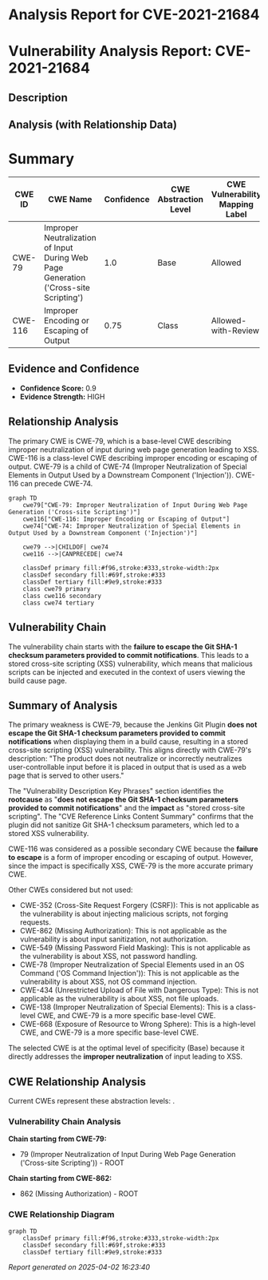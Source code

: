 # Analysis Report for CVE-2021-21684

# Vulnerability Analysis Report: CVE-2021-21684

## Description



## Analysis (with Relationship Data)

# Summary
| CWE ID | CWE Name | Confidence | CWE Abstraction Level | CWE Vulnerability Mapping Label | CWE-Vulnerability Mapping Notes |
|---|---|---|---|---|---|
| CWE-79 | Improper Neutralization of Input During Web Page Generation ('Cross-site Scripting') | 1.0 | Base | Allowed | Primary CWE |
| CWE-116 | Improper Encoding or Escaping of Output | 0.75 | Class | Allowed-with-Review | Secondary Candidate |

## Evidence and Confidence

*   **Confidence Score:** 0.9
*   **Evidence Strength:** HIGH

## Relationship Analysis
The primary CWE is CWE-79, which is a base-level CWE describing improper neutralization of input during web page generation leading to XSS. CWE-116 is a class-level CWE describing improper encoding or escaping of output. CWE-79 is a child of CWE-74 (Improper Neutralization of Special Elements in Output Used by a Downstream Component ('Injection')). CWE-116 can precede CWE-74.

```mermaid
graph TD
    cwe79["CWE-79: Improper Neutralization of Input During Web Page Generation ('Cross-site Scripting')"]
    cwe116["CWE-116: Improper Encoding or Escaping of Output"]
    cwe74["CWE-74: Improper Neutralization of Special Elements in Output Used by a Downstream Component ('Injection')"]
    
    cwe79 -->|CHILDOF| cwe74
    cwe116 -->|CANPRECEDE| cwe74
    
    classDef primary fill:#f96,stroke:#333,stroke-width:2px
    classDef secondary fill:#69f,stroke:#333
    classDef tertiary fill:#9e9,stroke:#333
    class cwe79 primary
    class cwe116 secondary
    class cwe74 tertiary
```

## Vulnerability Chain
The vulnerability chain starts with the **failure to escape the Git SHA-1 checksum parameters provided to commit notifications**. This leads to a stored cross-site scripting (XSS) vulnerability, which means that malicious scripts can be injected and executed in the context of users viewing the build cause page.

## Summary of Analysis
The primary weakness is CWE-79, because the Jenkins Git Plugin **does not escape the Git SHA-1 checksum parameters provided to commit notifications** when displaying them in a build cause, resulting in a stored cross-site scripting (XSS) vulnerability. This aligns directly with CWE-79's description: "The product does not neutralize or incorrectly neutralizes user-controllable input before it is placed in output that is used as a web page that is served to other users."

The "Vulnerability Description Key Phrases" section identifies the **rootcause** as "**does not escape the Git SHA-1 checksum parameters provided to commit notifications**" and the **impact** as "stored cross-site scripting". The "CVE Reference Links Content Summary" confirms that the plugin did not sanitize Git SHA-1 checksum parameters, which led to a stored XSS vulnerability.

CWE-116 was considered as a possible secondary CWE because the **failure to escape** is a form of improper encoding or escaping of output. However, since the impact is specifically XSS, CWE-79 is the more accurate primary CWE.

Other CWEs considered but not used:

*   CWE-352 (Cross-Site Request Forgery (CSRF)): This is not applicable as the vulnerability is about injecting malicious scripts, not forging requests.
*   CWE-862 (Missing Authorization): This is not applicable as the vulnerability is about input sanitization, not authorization.
*   CWE-549 (Missing Password Field Masking): This is not applicable as the vulnerability is about XSS, not password handling.
*   CWE-78 (Improper Neutralization of Special Elements used in an OS Command ('OS Command Injection')): This is not applicable as the vulnerability is about XSS, not OS command injection.
*   CWE-434 (Unrestricted Upload of File with Dangerous Type): This is not applicable as the vulnerability is about XSS, not file uploads.
*   CWE-138 (Improper Neutralization of Special Elements): This is a class-level CWE, and CWE-79 is a more specific base-level CWE.
*   CWE-668 (Exposure of Resource to Wrong Sphere): This is a high-level CWE, and CWE-79 is a more specific base-level CWE.

The selected CWE is at the optimal level of specificity (Base) because it directly addresses the **improper neutralization** of input leading to XSS.


## CWE Relationship Analysis

Current CWEs represent these abstraction levels: .


### Vulnerability Chain Analysis

**Chain starting from CWE-79:**
- 79 (Improper Neutralization of Input During Web Page Generation ('Cross-site Scripting')) - ROOT


**Chain starting from CWE-862:**
- 862 (Missing Authorization) - ROOT



### CWE Relationship Diagram

```mermaid
graph TD
    classDef primary fill:#f96,stroke:#333,stroke-width:2px
    classDef secondary fill:#69f,stroke:#333
    classDef tertiary fill:#9e9,stroke:#333
```



*Report generated on 2025-04-02 16:23:40*
